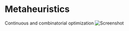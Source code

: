 # Metaheuristics
Continuous and combinatorial optimization
![Screenshot](/imgs/TSP_Djibouti.pngraw=true "Title")

